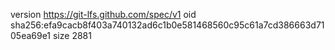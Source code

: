 version https://git-lfs.github.com/spec/v1
oid sha256:efa9cacb8f403a740132ad6c1b0e581468560c95c61a7cd386663d7105ea69e1
size 2881
